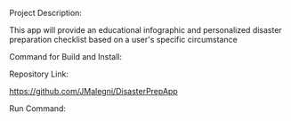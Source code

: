 Project Description:

This app will provide an educational infographic and personalized disaster preparation checklist based on a user's specific circumstance

Command for Build and Install:



Repository Link:

https://github.com/JMalegni/DisasterPrepApp

Run Command:


